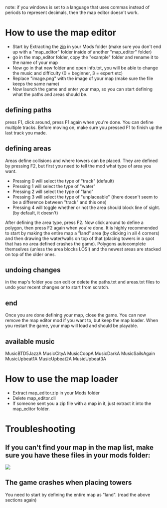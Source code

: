 note: if you windows is set to a language that uses commas instead of periods to represent decimals, then the map editor doesn't work.

# How to use the map editor
- Start by Extracting the [zip](https://github.com/Timotheeee/btd6_mods/blob/master/map_editor/map_editor.zip) in your Mods folder (make sure you don't end up with a "map_editor" folder inside of another "map_editor" folder)
- go in the map_editor folder, copy the "example" folder and rename it to the name of your map
- Now go in that new folder and open info.txt, you will be able to change the music and difficulty (0 = beginner, 3 = expert etc)
- Replace "image.png" with the image of your map (make sure the file keeps the same name)
- Now launch the game and enter your map, so you can start defining what the paths and areas should be.

## defining paths
press F1, click around, press F1 again when you're done. You can define multiple tracks. Before moving on, make sure you pressed F1 to finish up the last track you made.

## defining areas
Areas define collisions and where towers can be placed. They are defined by pressing F2, but first you need to tell the mod what type of area you want.
- Pressing 0 will select the type of "track" (default)
- Pressing 1 will select the type of "water"
- Pressing 2 will select the type of "land"
- Pressing 3 will select the type of "unplaceable" (there doesn't seem to be a difference between "track" and this one)
- Pressing 4 will toggle whether or not the area should block line of sight. (by default, it doesn't)

After defining the area type, press F2. Now click around to define a polygon, then press F2 again when you're done. It is highly recommended to start by making the entire map a "land" area (by clicking in all 4 corners) and then drawing the water/walls on top of that (placing towers in a spot that has no area defined crashes the game). Polygons autocomplete themselves (unless the area blocks LOS!) and the newest areas are stacked on top of the older ones.

## undoing changes
in the map's folder you can edit or delete the paths.txt and areas.txt files to undo your recent changes or to start from scratch.

## end
Once you are done defining your map, close the game. You can now remove the map editor mod if you want to, but keep the map loader. When you restart the game, your map will load and should be playable.

## available music
MusicBTD5JazzA
MusicCityA
MusicCoopA
MusicDarkA
MusicSailsAgain
MusicUpbeat1A
MusicUpbeat2A
MusicUpbeat3A

# How to use the map loader
- Extract map_editor.zip in your Mods folder
- Delete map_editor.dll
- If someone sent you a zip file with a map in it, just extract it into the map_editor folder.

# Troubleshooting
## If you can't find your map in the map list, make sure you have these files in your mods folder:
<img src="https://cdn.discordapp.com/attachments/872504918831939625/872526528762753044/unknown.png"/>

## The game crashes when placing towers
You need to start by defining the entire map as "land". (read the above sections again)


